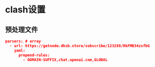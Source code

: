 # clash设置



## 预处理文件

```json
parsers: # array
  - url: https://getnode.dksb.store/subscribe/123288/RkFMB34zxfbG
    yaml:
      prepend-rules:
        - DOMAIN-SUFFIX,chat.openai.com,GLOBAL
```

